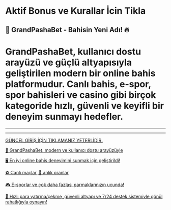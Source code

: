 # Aktif Bonus ve Kurallar İcin Tikla 

## 🎰 GrandPashaBet - Bahisin Yeni Adı! 🔥

# GrandPashaBet, kullanıcı dostu arayüzü ve güçlü altyapısıyla geliştirilen modern bir online bahis platformudur. Canlı bahis, e-spor, spor bahisleri ve casino gibi birçok kategoride hızlı, güvenli ve keyifli bir deneyim sunmayı hedefler.

---

<a href="https://cutt.ly/Grand2025-giris" title="Giriş">

---

GÜNCEL GİRİŞ İÇİN TIKLAMANIZ YETERLİDİR.

🎲 GrandPashaBet, modern ve kullanıcı dostu arayüzüyle 

🖥 En iyi online bahis deneyimini sunmak için geliştirildi!

⚽️ Canlı maçlar, 🏀 anlık oranlar, 

🎮 E-sporlar ve çok daha fazlası parmaklarınızın ucunda!

💸 Hızlı para yatırma/çekme, güvenli altyapı ve 7/24 destek sistemiyle gönül rahatlığıyla oynayın!
